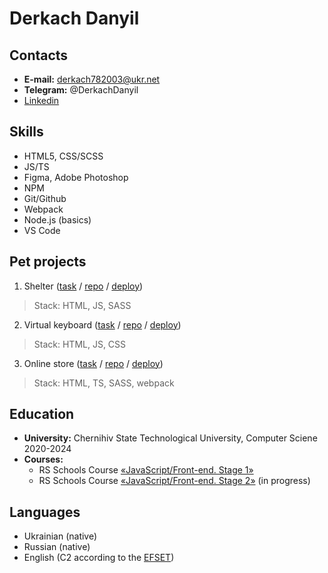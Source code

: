 # Derkach Danyil

## Contacts
* **E-mail:** <derkach782003@ukr.net>
* **Telegram:** @DerkachDanyil
* [Linkedin](https://www.linkedin.com/in/derkachdanyil/)


## Skills
* HTML5, CSS/SCSS
* JS/TS
* Figma, Adobe Photoshop
* NPM
* Git/Github
* Webpack
* Node.js (basics)
* VS Code


## Pet projects
1. Shelter ([task](https://github.com/rolling-scopes-school/tasks/tree/master/stage1/stream1/shelter) / [repo](https://github.com/Gnomepman/shelter) / [deploy](https://gnomepman.github.io/shelter/shelter/pages/main/))
> Stack: HTML, JS, SASS
2. Virtual keyboard ([task](https://github.com/rolling-scopes-school/tasks/blob/master/tasks/virtual-keyboard/virtual-keyboard-en.md) / [repo](https://github.com/Gnomepman/rss-virtual-keyboard) / [deploy](https://gnomepman.github.io/rss-virtual-keyboard/virtual-keyboard/index.html))
> Stack: HTML, JS, CSS
3. Online store ([task](https://github.com/rolling-scopes-school/tasks/blob/master/tasks/online-store/README.md) / [repo](https://github.com/Gnomepman/online-store) / [deploy](https://gnomepman.github.io/online-store/dist/index.html))
> Stack: HTML, TS, SASS, webpack


## Education
* **University:** Chernihiv State Technological University, Computer Sciene 2020-2024
* **Courses:**
    + RS Schools Course [«JavaScript/Front-end. Stage 1»](https://github.com/rolling-scopes-school/tasks/tree/master/stage1)
    + RS Schools Course [«JavaScript/Front-end. Stage 2»](https://github.com/rolling-scopes-school/tasks/tree/master/stage2) (in progress)


## Languages
* Ukrainian (native)
* Russian (native)
* English (C2 according to the [EFSET](https://www.efset.org/cert/tRTscD))

